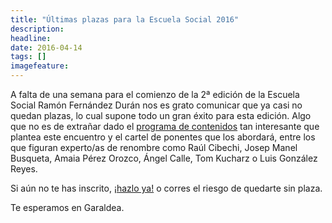```yaml
---
title: "Últimas plazas para la Escuela Social 2016"
description: 
headline: 
date: 2016-04-14
tags: []
imagefeature: 
---
```



A falta de una semana para el comienzo de la 2ª edición de la Escuela Social Ramón Fernández Durán nos es grato comunicar que ya casi no quedan plazas, lo cual supone todo un gran éxito para esta edición. Algo que no es de extrañar dado el [programa de contenidos](http://escuelaramonfdez.org/contenidos) tan interesante que plantea este encuentro y el cartel de ponentes que los abordará, entre los que figuran experto/as de renombre como Raúl Cibechi, Josep Manel Busqueta, Amaia Pérez Orozco, Ángel Calle, Tom Kucharz o Luis González Reyes.

Si aún no te has inscrito, [¡hazlo ya!](http://escuelaramonfdez.org/inscripcion) o corres el riesgo de quedarte sin plaza.

Te esperamos en Garaldea. 




